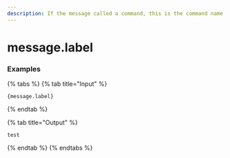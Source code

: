 ```yaml
---
description: If the message called a command, this is the command name. Will not work for messages that are fetched via <message id>.
---
```


# message.label <message id> <message channel>

### Examples

{% tabs %}
{% tab title="Input" %}
```text
{message.label}
```
{% endtab %}

{% tab title="Output" %}
```text
test
```
{% endtab %}
{% endtabs %}
